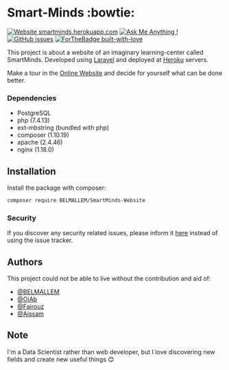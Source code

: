 # Smart-Minds :bowtie:
[![Website smartminds.herokuapp.com](https://img.shields.io/website-up-down-green-red/http/shields.io.svg)](http://shields.io/)   [![Ask Me Anything !](https://img.shields.io/badge/Ask%20me-anything-1abc9c.svg)](https://github.com/BELMALLEM/SmartMinds-Website)   [![GitHub issues](https://img.shields.io/github/issues/Naereen/StrapDown.js.svg)](https://github.com/BELMALLEM/SmartMinds-Website/issues/)   [![ForTheBadge built-with-love](http://ForTheBadge.com/images/badges/built-with-love.svg)](https://github.com/BELMALLEM/)

This project is about a website of an imaginary learning-center called SmartMinds.
Developed using [Laravel](https://github.com/laravel/laravel) and deployed at [Heroku](https://www.heroku.com/) servers.

Make a tour in the [Online Website](https://smartminds.herokuapp.com/) and decide for yourself what can be done better. 


### Dependencies
- PostgreSQL
- php (7.4.13)
- ext-mbstring (bundled with php)
- composer (1.10.19)
- apache (2.4.46)
- nginx (1.18.0)


## Installation

Install the package with composer:

```bash
composer require BELMALLEM/SmartMinds-Website
```

### Security

If you discover any security related issues, please inform it [here](https://github.com/BELMALLEM/SmartMinds-Website/issues) instead of using the issue tracker.

## Authors
This project could not be able to live  without the contribution and aid of:
+ [@BELMALLEM](https://github.com/BELMALLEM)
+ [@OiAb](https://github.com/OiAb)
+ [@Fairouz](https://www.linkedin.com/in/fairouzelboualaoui)
+ [@Aissam](https://www.linkedin.com/in/aissam-rhounimi-79a806187/)

## Note
I'm a Data Scientist rather than web developer, but I love discovering new fields and create new useful things :blush:
